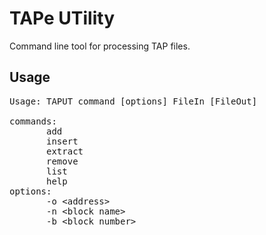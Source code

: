 # TAPe UTility

Command line tool for processing TAP files.

## Usage
<pre>
Usage: TAPUT command [options] FileIn [FileOut]<br>
commands:
       add
       insert
       extract
       remove
       list
       help
options:
       -o &lt;address&gt;
       -n &lt;block name&gt;
       -b &lt;block number&gt;
</pre>
